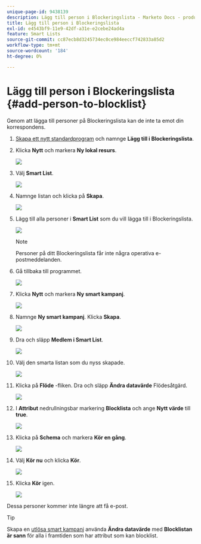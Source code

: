```yaml
---
unique-page-id: 9438139
description: Lägg till person i Blockeringslista - Marketo Docs - produktdokumentation
title: Lägg till person i Blockeringslista
exl-id: e4543bf9-11e9-42df-a31e-e2cebe24ad4a
feature: Smart Lists
source-git-commit: cc87ecb8d3245734ec0ce984eeccf742833a85d2
workflow-type: tm+mt
source-wordcount: '184'
ht-degree: 0%

---
```


# Lägg till person i Blockeringslista {#add-person-to-blocklist}

Genom att lägga till personer på Blockeringslista kan de inte ta emot din korrespondens.

1. [Skapa ett nytt standardprogram](/help/marketo/product-docs/core-marketo-concepts/programs/creating-programs/create-a-program.md) och namnge **Lägg till i Blockeringslista**.

1. Klicka **Nytt** och markera **Ny lokal resurs**.

   ![](assets/add-person-to-blocklist-1.png)

1. Välj **Smart List**.

   ![](assets/add-person-to-blocklist-2.png)

1. Namnge listan och klicka på **Skapa**.

   ![](assets/add-person-to-blocklist-3.png)

1. Lägg till alla personer i **Smart List** som du vill lägga till i Blockeringslista.

   ![](assets/add-person-to-blocklist-4.png)

   >[!NOTE]
   >
   >Personer på ditt Blockeringslista får inte några operativa e-postmeddelanden.

1. Gå tillbaka till programmet.

   ![](assets/add-person-to-blocklist-5.png)

1. Klicka **Nytt** och markera **Ny smart kampanj**.

   ![](assets/add-person-to-blocklist-6.png)

1. Namnge **Ny smart kampanj**. Klicka **Skapa**.

   ![](assets/add-person-to-blocklist-7.png)

1. Dra och släpp **Medlem i Smart List**.

   ![](assets/add-person-to-blocklist-8.png)

1. Välj den smarta listan som du nyss skapade.

   ![](assets/add-person-to-blocklist-9.png)

1. Klicka på **Flöde** -fliken. Dra och släpp **Ändra datavärde** Flödesåtgärd.

   ![](assets/add-person-to-blocklist-10.png)

1. I **Attribut** nedrullningsbar markering **Blocklista** och ange **Nytt värde** till **true**.

   ![](assets/add-person-to-blocklist-11.png)

1. Klicka på **Schema** och markera **Kör en gång**.

   ![](assets/add-person-to-blocklist-12.png)

1. Välj **Kör nu** och klicka **Kör**.

   ![](assets/add-person-to-blocklist-13.png)

1. Klicka **Kör** igen.

   ![](assets/add-person-to-blocklist-14.png)

Dessa personer kommer inte längre att få e-post.

>[!TIP]
>
>Skapa en [utlösa smart kampanj](/help/marketo/product-docs/core-marketo-concepts/smart-campaigns/creating-a-smart-campaign/create-a-new-smart-campaign.md) använda **Ändra datavärde** med **Blocklistan är sann** för alla i framtiden som har attribut som kan blocklist.
